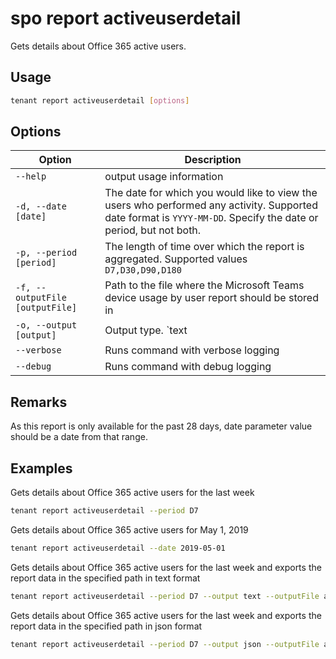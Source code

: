 # spo report activeuserdetail

Gets details about Office 365 active users.

## Usage

```sh
tenant report activeuserdetail [options]
```

## Options

Option|Description
------|-----------
`--help`|output usage information
`-d, --date [date]`|The date for which you would like to view the users who performed any activity. Supported date format is `YYYY-MM-DD`. Specify the date or period, but not both.
`-p, --period [period]`|The length of time over which the report is aggregated. Supported values `D7,D30,D90,D180`
`-f, --outputFile [outputFile]`|Path to the file where the Microsoft Teams device usage by user report should be stored in
`-o, --output [output]`|Output type. `text|json`. Default `text`
`--verbose`|Runs command with verbose logging
`--debug`|Runs command with debug logging

## Remarks

As this report is only available for the past 28 days, date parameter value should be a date from that range.

## Examples

Gets details about Office 365 active users for the last week

```sh
tenant report activeuserdetail --period D7
```

Gets details about Office 365 active users for May 1, 2019

```sh
tenant report activeuserdetail --date 2019-05-01
```

Gets details about Office 365 active users for the last week and exports the report data in the specified path in text format

```sh
tenant report activeuserdetail --period D7 --output text --outputFile activeuserdetail.txt
```

Gets details about Office 365 active users for the last week and exports the report data in the specified path in json format

```sh
tenant report activeuserdetail --period D7 --output json --outputFile activeuserdetail.json
```